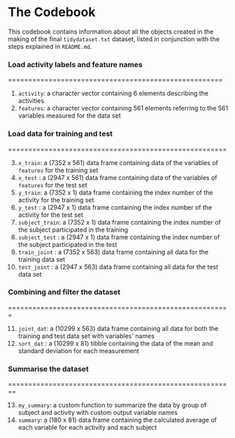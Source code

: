 # The Codebook

This codebook contains information about all the objects created in the making of the final `tidydataset.txt` dataset, listed in conjunction with the steps explained in `README.md`. 

### **Load activity labels and feature names**
=====================================================

1. `activity`: a character vector containing 6 elements describing the activities
2. `features`: a character vector containing 561 elements referring to the 561 variables measured for the data set

### **Load data for training and test**
======================================================

3. `x_train`: a (7352 x 561) data frame containing data of the variables of `features` for the training set
4. `x_test` : a (2947 x 561) data frame containing data of the variables of `features` for the test set
5. `y_train`: a (7352 x 1) data frame containing the index number of the activity for the training set
6. `y_test` : a (2947 x 1) data frame containing the index number of the activity for the test set
7. `subject_train`: a (7352 x 1) data frame containing the index number of the subject participated in the training
8. `subject_test` : a (2947 x 1) data frame containing the index number of the subject participated in the test
9. `train_joint`  : a (7352 x 563) data frame containing all data for the training data set
10. `test_joint`  : a (2947 x 563) data frame containing all data for the test data set

### **Combining and filter the dataset**
=======================================================

11. `joint_dat`: a (10299 x 563) data frame containing all data for both the training and test data set with variables' names
12. `sort_dat` : a (10299 x 81) tibble containing the data of the mean and standard deviation for each measurement

### **Summarise the dataset**
========================================================

13. `my_summary`: a custom function to summarize the data by group of subject and activity with custom output variable names
14. `summary`: a (180 x 81) data frame containing the calculated average of each variable for each activity and each subject
